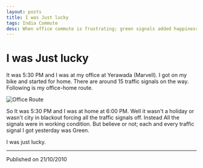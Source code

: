 ```yaml
---
layout: posts
title: I was Just lucky
tags: India Commute
desc: When office commute is frustrating; green signals added happiness to life.
---
```


# I was Just lucky

It was 5:30 PM and I was at my office at Yerawada (Marvell). I got on my bike
and started for home. There are around 15 traffic signals on the way. Following
is my office-home route.

![Office Route](https://raw.githubusercontent.com/yogeshpowar/blog/main/images/officeRoute.png)

So It was 5:30 PM and I was at home at 6:00 PM. Well it wasn't a holiday or
wasn't city in blackout forcing all the traffic signals off. Instead All the
signals were in working condition. But believe or not; each and every traffic
signal I got yesterday was Green.

I was just lucky.

---
Published on 21/10/2010
